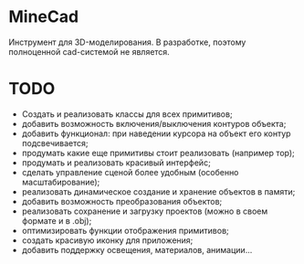# MineCad

Инструмент для 3D-моделирования. В разработке, поэтому полноценной cad-системой не является.

# TODO

- Создать и реализовать классы для всех примитивов;
- добавить возможность включения/выключения контуров объекта;
- добавить функционал: при наведении курсора на объект его контур подсвечивается;
- продумать какие еще примитивы стоит реализовать (например тор);
- продумать и реализовать красивый интерфейс;
- сделать управление сценой более удобным (особенно масштабирование);
- реализовать динамическое создание и хранение объектов в памяти;
- добавить возможность преобразования объектов;
- реализовать сохранение и загрузку проектов (можно в своем формате и в .obj);
- оптимизировать функции отображения примитивов;
- создать красивую иконку для приложения;
- добавить поддержку освещения, материалов, анимации...
